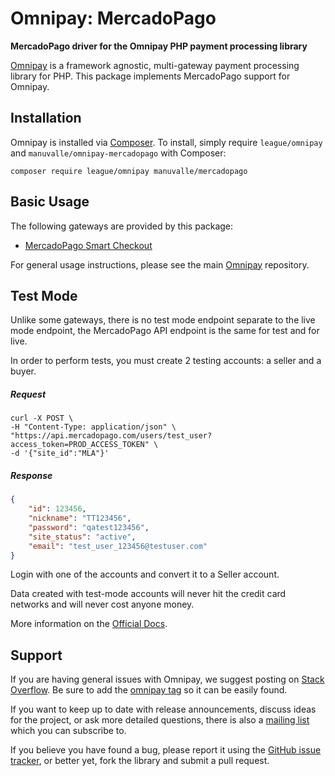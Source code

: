 # Omnipay: MercadoPago

**MercadoPago driver for the Omnipay PHP payment processing library**

[Omnipay](https://github.com/thephpleague/omnipay) is a framework agnostic, multi-gateway payment
processing library for PHP. This package implements MercadoPago support for Omnipay.

## Installation

Omnipay is installed via [Composer](http://getcomposer.org/). To install, simply require `league/omnipay` and `manuvalle/omnipay-mercadopago` with Composer:

```
composer require league/omnipay manuvalle/mercadopago
```

## Basic Usage

The following gateways are provided by this package:

* [MercadoPago Smart Checkout](https://www.mercadopago.com.ar/developers/es/guides/payments/web-payment-checkout/introduction)

For general usage instructions, please see the main [Omnipay](https://github.com/thephpleague/omnipay)
repository.

## Test Mode

Unlike some gateways, there is no test mode endpoint separate to the live mode endpoint, the
MercadoPago API endpoint is the same for test and for live. 

In order to perform tests, you must create 2 testing accounts: a seller and a buyer.

##### Request
```shell script
curl -X POST \
-H "Content-Type: application/json" \
"https://api.mercadopago.com/users/test_user?access_token=PROD_ACCESS_TOKEN" \
-d '{"site_id":"MLA"}'
```
##### Response
```json
{
    "id": 123456,
    "nickname": "TT123456",
    "password": "qatest123456",
    "site_status": "active",
    "email": "test_user_123456@testuser.com"
}
```

Login with one of the accounts and convert it to a Seller account.

Data created with test-mode accounts will never hit the credit card networks
and will never cost anyone money.

More information on the [Official Docs](https://www.mercadopago.com.ar/developers/es/guides/payments/web-payment-checkout/test-integration/).

## Support

If you are having general issues with Omnipay, we suggest posting on
[Stack Overflow](http://stackoverflow.com/). Be sure to add the
[omnipay tag](http://stackoverflow.com/questions/tagged/omnipay) so it can be easily found.

If you want to keep up to date with release announcements, discuss ideas for the project,
or ask more detailed questions, there is also a [mailing list](https://groups.google.com/forum/#!forum/omnipay) which
you can subscribe to.

If you believe you have found a bug, please report it using the [GitHub issue tracker](https://github.com/thephpleague/omnipay-stripe/issues),
or better yet, fork the library and submit a pull request.